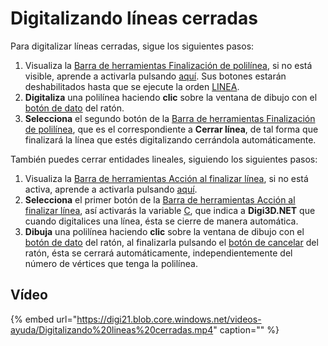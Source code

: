 # Digitalizando líneas cerradas

Para digitalizar líneas cerradas, sigue los siguientes pasos:

1. Visualiza la [Barra de herramientas Finalización de polilínea](https://github.com/digi21/docs/tree/7fc627c885c16fb88afc7cc05a6df2a2f4a54563/digi3d-net/primeros-pasos/comenzando-a-utilizar-digi3d.net/comenzando-con-la-ventana-de-dibujo/BarraDeHerramientasFinalizaci-nDePolilinea.html), si no está visible, aprende a activarla pulsando [aquí](https://github.com/digi21/docs/tree/7fc627c885c16fb88afc7cc05a6df2a2f4a54563/digi3d-net/primeros-pasos/comenzando-a-utilizar-digi3d.net/comenzando-con-la-ventana-de-dibujo/PresentacionDeBarrasHerramientasBasicas.html). Sus botones estarán deshabilitados hasta que se ejecute la orden [LINEA](https://github.com/digi21/docs/tree/7fc627c885c16fb88afc7cc05a6df2a2f4a54563/digi3d-net/primeros-pasos/comenzando-a-utilizar-digi3d.net/comenzando-con-la-ventana-de-dibujo/LINEA.html).
2. **Digitaliza** una polilínea haciendo **clic** sobre la ventana de dibujo con el [botón de dato](digitalizando-lineas-cerradas.md) del ratón.
3. **Selecciona** el segundo botón de la [Barra de herramientas Finalización de polilínea](https://github.com/digi21/docs/tree/7fc627c885c16fb88afc7cc05a6df2a2f4a54563/digi3d-net/primeros-pasos/comenzando-a-utilizar-digi3d.net/comenzando-con-la-ventana-de-dibujo/BarraDeHerramientasFinalizaci-nDePolilinea.html), que es el correspondiente a **Cerrar línea**, de tal forma que finalizará la línea que estés digitalizando cerrándola automáticamente.

También puedes cerrar entidades lineales, siguiendo los siguientes pasos:

1. Visualiza la [Barra de herramientas Acción al finalizar línea](https://github.com/digi21/docs/tree/7fc627c885c16fb88afc7cc05a6df2a2f4a54563/digi3d-net/primeros-pasos/comenzando-a-utilizar-digi3d.net/comenzando-con-la-ventana-de-dibujo/BarraDeHerramientasAcci-nAlFinalizarL-nea.html), si no está activa, aprende a activarla pulsando [aquí](https://github.com/digi21/docs/tree/7fc627c885c16fb88afc7cc05a6df2a2f4a54563/digi3d-net/primeros-pasos/comenzando-a-utilizar-digi3d.net/comenzando-con-la-ventana-de-dibujo/PresentacionDeBarrasHerramientasBasicas.html).
2. **Selecciona** el primer botón de la [Barra de herramientas Acción al finalizar línea](https://github.com/digi21/docs/tree/7fc627c885c16fb88afc7cc05a6df2a2f4a54563/digi3d-net/primeros-pasos/comenzando-a-utilizar-digi3d.net/comenzando-con-la-ventana-de-dibujo/BarraDeHerramientasAcci-nAlFinalizarL-nea.html), así activarás la variable [C](https://github.com/digi21/docs/tree/7fc627c885c16fb88afc7cc05a6df2a2f4a54563/digi3d-net/primeros-pasos/comenzando-a-utilizar-digi3d.net/comenzando-con-la-ventana-de-dibujo/C.html), que indica a **Digi3D.NET** que cuando digitalices una línea, ésta se cierre de manera automática.
3. **Dibuja** una polilínea haciendo **clic** sobre la ventana de dibujo con el [botón de dato](digitalizando-lineas-cerradas.md) del ratón, al finalizarla pulsando el [botón de cancelar](digitalizando-lineas-cerradas.md) del ratón, ésta se cerrará automáticamente, independientemente del número de vértices que tenga la polilínea.

## Vídeo

{% embed url="https://digi21.blob.core.windows.net/videos-ayuda/Digitalizando%20lineas%20cerradas.mp4" caption="" %}


